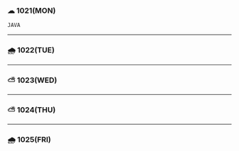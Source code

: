 ### ☁ 1021(MON)
    JAVA
---

### 🌧 1022(TUE)
---

### ⛅ 1023(WED)
---

### ⛅ 1024(THU)
---

### 🌧 1025(FRI)

    
    
